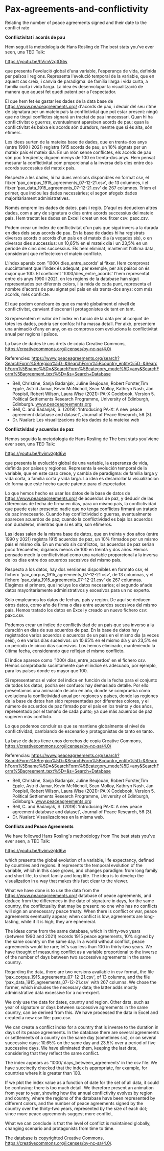 # Pax-agreements-and-conflictivity
Relating the number of peace agreements signed and their date to the conflict rate

**Conflictivitat i acords de pau**

Hem seguit la metodologia de Hans Rosling de The best stats you've ever seen, una TED Talk:

https://youtu.be/hVimVzgtD6w

que presenta l'evolució global d'una variable, l'esperança de vida, definida per països i regions. Representa l'evolució temporal de la variable, que en aquest cas creix, i canvia de paradigma: de família llarga i vida curta, a família curta i vida llarga. La idea és desenvolupar la visualització de manera que aquest fet quedi patent per a l'espectador.

El que hem fet és gastar les dades de la data base de https://www.peaceagreements.org/ d'acords de pau, i deduir del seu ritme de signatura per un mateix país la conflictivitat que pot estar present: ningú que no tingui conflictes signarà un tractat de pau innecessari. Quan hi ha conflictivitat o guerres, eventualment apareixen acords de pau; quan la conflictivitat és baixa els acords són duradors, mentre que si és alta, són efímers.

Les idees surten de la mateixa base de dades, que en trenta-dos anys (entre 1990 i 2021) registra 1915 acords de pau, un 10% signats per un mateix país el mateix dia. En un món sense conflictes, els acords de pau són poc freqüents; diguem menys de 100 en trenta-dos anys. Hem pensat mesurar la conflictivitat com proporcional a la inversa dels dies entre dos acords successius del mateix país.

Respecte a les dades, hi ha dues versions disponibles en format csv, el fitxer
‘pax_corpus_1915_agreements_07-12-21.csv',
de 13 columnes, i el fitxer
‘pax_data_1915_agreements_07-12-21.csv'
de 267 columnes. Triem el primer, que inclou les dades necessàries; el segon afegeix dades majoritàriament administratives.

Només emprem les dades de dates, país i regió. D'aquí es dedueixen altres dades, com a any de signatura o dies entre acords successius del mateix país. Hem tractat les dades en Excel i creat un nou fitxer csv: paxc.csv.

Podem crear un índex de conflictivitat d'un país que sigui invers a la durada en dies dels seus acords de pau. En la base de dades hi ha registrats diversos acords o acords d'un país en el mateix dia (a vegades sis), o en diversos dies successius: un 10,65% en el mateix dia i un 23,5% en un període de cinc dies successius. Els hem eliminat, mantenint l'última data, considerant que reflecteixen el mateix conflicte.

L'índex apareix com '1000/ dies_entre_acords' al fitxer. Hem comprovat succintament que l'índex és adequat, per exemple, per als països on és major que 100. El coeficient '1000/dies_entre_acords' l'hem representat entre els anys 1990 i 2021, on les regions de la database han sigut representades per diferents colors, i la mida de cada punt, representa el nombre d'acords de pau signat pel país en els trenta-dos anys: com més acords, més conflicte.

El que podem concloure és que es manté globalment el nivell de conflictivitat, canviant d'escenari i protagonistes de tant en tant. 

Si representem el valor de l'índex en funció de la data per al conjunt de totes les dades, podria ser confús: hi ha massa detall. Per això, presentem una animació d'any en any, on es comprova com evoluciona la conflictivitat anual per regions i països.

La base de dades té uns drets de còpia Creative Commons, https://creativecommons.org/licenses/by-nc-sa/4.0/


Referencies:
https://www.peaceagreements.org/search?SearchForm%5Bregion%5D=&SearchForm%5Bcountry_entity%5D=&SearchForm%5Bname%5D=&SearchForm%5Bcategory_mode%5D=any&SearchForm%5Bagreement_text%5D=&s=Search+Database

-	Bell, Christine, Sanja Badanjak, Juline Beujouan, Robert Forster,Tim Epple,
Astrid Jamar, Kevin McNicholl, Sean Molloy, Kathryn Nash, Jan Pospisil,
Robert Wilson, Laura Wise (2021):
PA-X Codebook, Version 5. Political Settlements Research Programme,
University of Edinburgh, Edinburgh. www.peaceagreements.org
-	Bell, C. and Badanjak, S. (2019):
‘Introducing PA-X: A new peace agreement database and dataset’, Journal of Peace Research, 56 (3).
-	Dr. Nualart: Les visualitzacions de les dades de la mateixa web


**Conflictividad y acuerdos de paz**

Hemos seguido la metodología de Hans Rosling de The best stats you'viene ever seen, una TED Talk:

https://youtu.be/hvimvzgtd6w

que presenta la evolución global de una variable, la esperanza de vida, definida por países y regiones. Representa la evolución temporal de la variable, que en este caso crece, y cambia de paradigma: de familia larga y vida corta, a familia corta y vida larga. La idea es desarrollar la visualización de forma que este hecho quede patente para el espectador.

Lo que hemos hecho es usar los datos de la base de datos de https://www.peaceagreements.org/ de acuerdos de paz, y deducir de las  diferencias de fecha de firma en días, para un mismo país, la conflictividad que puede estar presente: nadie que no tenga conflictos firmará un tratado de paz innecesario. Cuando hay conflictividad o guerras, eventualmente aparecen acuerdos de paz; cuando la conflictividad es baja los acuerdos son duraderos, mientras que si es alta, son efímeros.

Las ideas salen de la misma base de datos, que en treinta y dos años (entre 1990 y 2021) registra 1915 acuerdos de paz, un 10% firmados por un mismo país el mismo día. En un mundo sin conflictos, los acuerdos de paz serian poco frecuentes; digamos menos de 100 en treinta y dos años. Hemos pensado medir la conflictividad como una variable proporcional a la inversa de los días entre dos acuerdos sucesivos del mismo país.

Respecto a los datos, hay dos versiones disponibles en formato csv, el fichero
‘pax_corpus_1915_agreements_07-12-21.csv',
de 13 columnas, y el fichero
‘pax_data_1915_agreements_07-12-21.csv'
de 267 columnas. Elegimos el primero, que incluye los datos necesarios; el segundo añade datos mayoritariamente administrativos y excesivos para un no experto.

Solo empleamos los datos de fechas, país y región. De aquí se deducen otros datos, como año de firma o días entre acuerdos sucesivos del mismo país. Hemos tratado los datos en Excel y creado un nuevo fichero csv: paxc.csv.

Podemos crear un índice de conflictividad de un país que sea inverso a la duración en días de sus acuerdos de paz. En la base de datos hay registrados varios acuerdos o acuerdos de un país en el mismo día (a veces seis), o en varios días sucesivos: un 10,65% en el mismo día y un 23,5% en un periodo de cinco días sucesivos. Los hemos eliminado, manteniendo la última fecha, considerando que reflejan el mismo conflicto.

El índice aparece como '1000/ días_entre_acuerdos' en el fichero csv. Hemos comprobado sucintamente que el índice es adecuado, por ejemplo, para los países donde es mayor que 100. 

Si representamos el valor del índice en función de la fecha para el conjunto de todos los datos, podría ser confuso: hay demasiado detalle. Por ello presentamos una animación de año en año, donde se comprueba cómo evoluciona la conflictividad anual por regiones y países, donde las regiones de la base de datos han sido representadas por diferentes colores, y el número de acuerdos de paz firmado por el país en los treinta y dos años, representado por el tamaño de cada punto; ya que más acuerdos de paz sugieren más conflicto. 

Lo que podemos concluir es que se mantiene globalmente el nivel de conflictividad, cambiando de escenario y protagonistas de tanto en tanto. 

La base de datos tiene unos derechos de copia Creative Commons, https://creativecommons.org/licenses/by-nc-sa/4.0/


Referencias:
https://www.peaceagreements.org/search?SearchForm%5Bregion%5D=&SearchForm%5Bcountry_entity%5D=&SearchForm%5Bname%5D=&SearchForm%5Bcategory_mode%5D=any&SearchForm%5Bagreement_text%5D=&s=Search+Database

-	Bell, Christine, Sanja Badanjak, Juline Beujouan, Robert Forster,Tim Epple,
Astrid Jamar, Kevin McNicholl, Sean Molloy, Kathryn Nash, Jan Pospisil,
Robert Wilson, Laura Wise (2021):
PA-X Codebook, Version 5. Political Settlements Research Programme,
University of Edinburgh, Edinburgh. www.peaceagreements.org
-	Bell, C. and Badanjak, S. (2019):
‘Introducing PA-X: A new peace agreement database and dataset’, Journal of Peace Research, 56 (3).
-	Dr. Nualart: Visualizaciones en la misma web.


**Conflicts and Peace Agreements**

We have followed Hans Rosling's methodology from The best stats you've ever seen, a TED Talk:

https://youtu.be/hvimvzgtd6w

which presents the global evolution of a variable, life expectancy, defined by countries and regions. It represents the temporal evolution of the variable, which in this case grows, and changes paradigm: from long family and short life, to short family and long life. The idea is to develop the visualization in a way that makes this fact clear to the viewer.

What we have done is to use the data from the https://www.peaceagreements.org/ database of peace agreements, and deduce from the differences in the date of signature in days, for the same country, the conflictuality that may be present: no one who has no conflicts will sign an unnecessary peace treaty. When there is conflict or war, peace agreements eventually appear; when conflict is low, agreements are long-lasting, while if it is high, they are ephemeral.

The ideas come from the same database, which in thirty-two years (between 1990 and 2021) records 1915 peace agreements, 10% signed by the same country on the same day. In a world without conflict, peace agreements would be rare; let's say less than 100 in thirty-two years. We have thought of measuring conflict as a variable proportional to the inverse of the number of days between two successive agreements in the same country.

Regarding the data, there are two versions available in csv format, the file
‘pax_corpus_1915_agreements_07-12-21.csv',
of 13 columns, and the file
‘pax_data_1915_agreements_07-12-21.csv'
with 267 columns. We chose the former, which includes the necessary data; the latter adds mostly administrative data excessive for a non-expert.

We only use the data for dates, country and region. Other data, such as year of signature or days between successive agreements in the same country, can be derived from this. We have processed the data in Excel and created a new csv file: paxc.csv.

We can create a conflict index for a country that is inverse to the duration in days of its peace agreements. In the database there are several agreements or settlements of a country on the same day (sometimes six), or on several successive days: 10.65% on the same day and 23.5% over a period of five successive days. We have eliminated them, keeping the last date, considering that they reflect the same conflict.

The index appears as '1000/ days_between_agreements' in the csv file. We have succinctly checked that the index is appropriate, for example, for countries where it is greater than 100. 

If we plot the index value as a function of date for the set of all data, it could be confusing: there is too much detail. We therefore present an animation from year to year, showing how the annual conflictivity evolves by region and country, where the regions of the database have been represented by different colors, and the number of peace agreements signed by the country over the thirty-two years, represented by the size of each dot; since more peace agreements suggest more conflict. 

What we can conclude is that the level of conflict is maintained globally, changing scenario and protagonists from time to time. 

The database is copyrighted Creative Commons, https://creativecommons.org/licenses/by-nc-sa/4.0/.

